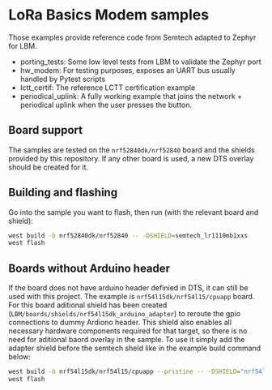 # LoRa Basics Modem samples

Those examples provide reference code from Semtech adapted to Zephyr for LBM.

* porting_tests: Some low level tests from LBM to validate the Zephyr port
* hw_modem: For testing purposes, exposes an UART bus usually handled by Pytest scripts
* lctt_certif: The reference LCTT certification example
* periodical_uplink: A fully working example that joins the network + periodical uplink when the user presses the button.


## Board support

The samples are tested on the `nrf52840dk/nrf52840` board and the shields provided by this repository.
If any other board is used, a new DTS overlay should be created for it.

## Building and flashing

Go into the sample you want to flash, then run (with the relevant board and shield):

```bash
west build -b nrf52840dk/nrf52840 -- -DSHIELD=semtech_lr1110mb1xxs
west flash
```

## Boards without Arduino header

If the board does not have arduino header definied in DTS, it can still be used with this project.
The example is `nrf54l15dk/nrf54l15/cpuapp` board.
For this board aditional shield has been created (`LBM/boards/shields/nrf54l15dk_arduino_adapter`) to reroute the gpio connections to dummy Ardiono header.
This shield also enables all necessary hardware components required for that target, so there is no need for aditional baord overlay in the sample.
To use it simply add the adapter shield before the semtech sheld like in the example build command below:

```bash
west build -b nrf54l15dk/nrf54l15/cpuapp --pristine -- -DSHIELD="nrf54l15dk_arduino_adapter;semtech_lr1110mb1xxs"
west flash
```

